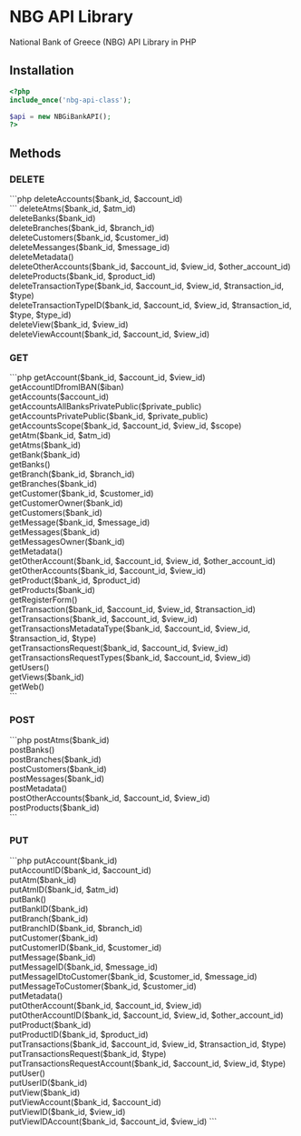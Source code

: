 # NBG API Library
National Bank of Greece (NBG) API Library in PHP
<h2>Installation</h2>

```php
<?php
include_once('nbg-api-class');

$api = new NBGiBankAPI();
?>
```
<h2>Methods</h2>
<h3>DELETE</h3>
```php
    deleteAccounts($bank_id, $account_id)<br>
```
    deleteAtms($bank_id, $atm_id)<br>
    deleteBanks($bank_id)<br>
    deleteBranches($bank_id, $branch_id)<br>
    deleteCustomers($bank_id, $customer_id)<br>
    deleteMessanges($bank_id, $message_id)<br>
    deleteMetadata()<br>
    deleteOtherAccounts($bank_id, $account_id, $view_id, $other_account_id)<br>
    deleteProducts($bank_id, $product_id)<br>
    deleteTransactionType($bank_id, $account_id, $view_id, $transaction_id, $type)<br>
    deleteTransactionTypeID($bank_id, $account_id, $view_id, $transaction_id, $type, $type_id)<br>
    deleteView($bank_id, $view_id)<br>
    deleteViewAccount($bank_id, $account_id, $view_id)<br>

<h3>GET</h3>
```php
    getAccount($bank_id, $account_id, $view_id)<br>
    getAccountIDfromIBAN($iban)<br>
    getAccounts($account_id)<br>
    getAccountsAllBanksPrivatePublic($private_public)<br>
    getAccountsPrivatePublic($bank_id, $private_public)<br>
    getAccountsScope($bank_id, $account_id, $view_id, $scope)<br>
    getAtm($bank_id, $atm_id)<br>
    getAtms($bank_id)<br>
    getBank($bank_id)<br>
    getBanks()<br>
    getBranch($bank_id, $branch_id)<br>
    getBranches($bank_id)<br>
    getCustomer($bank_id, $customer_id)<br>
    getCustomerOwner($bank_id)<br>
    getCustomers($bank_id)<br>
    getMessage($bank_id, $message_id)<br>
    getMessages($bank_id)<br>
    getMessagesOwner($bank_id)<br>
    getMetadata()<br>
    getOtherAccount($bank_id, $account_id, $view_id, $other_account_id)<br>
    getOtherAccounts($bank_id, $account_id, $view_id)<br>
    getProduct($bank_id, $product_id)<br>
    getProducts($bank_id)<br>
    getRegisterForm()<br>
    getTransaction($bank_id, $account_id, $view_id, $transaction_id)<br>
    getTransactions($bank_id, $account_id, $view_id)<br>
    getTransactionsMetadataType($bank_id, $account_id, $view_id, $transaction_id, $type)<br>
    getTransactionsRequest($bank_id, $account_id, $view_id)<br>
    getTransactionsRequestTypes($bank_id, $account_id, $view_id)<br>
    getUsers()<br>
    getViews($bank_id)<br>
    getWeb()<br>
    ```
    
<h3>POST</h3>
```php
    postAtms($bank_id)<br>
    postBanks()<br>
    postBranches($bank_id)<br>
    postCustomers($bank_id)<br>
    postMessages($bank_id)<br>
    postMetadata()<br>
    postOtherAccounts($bank_id, $account_id, $view_id)<br>
    postProducts($bank_id)<br>
    ```
    
<h3>PUT</h3>
```php
    putAccount($bank_id)<br>
    putAccountID($bank_id, $account_id)<br>
    putAtm($bank_id)<br>
    putAtmID($bank_id, $atm_id)<br>
    putBank()<br>
    putBankID($bank_id)<br>
    putBranch($bank_id)<br>
    putBranchID($bank_id, $branch_id)<br>
    putCustomer($bank_id)<br>
    putCustomerID($bank_id, $customer_id)<br>
    putMessage($bank_id)<br>
    putMessageID($bank_id, $message_id)<br>
    putMessageIDtoCustomer($bank_id, $customer_id, $message_id)<br>
    putMessageToCustomer($bank_id, $customer_id)<br>
    putMetadata()<br>
    putOtherAccount($bank_id, $account_id, $view_id)<br>
    putOtherAccountID($bank_id, $account_id, $view_id, $other_account_id)<br>
    putProduct($bank_id)<br>
    putProductID($bank_id, $product_id)<br>
    putTransactions($bank_id, $account_id, $view_id, $transaction_id, $type)<br>
    putTransactionsRequest($bank_id, $type)<br>
    putTransactionsRequestAccount($bank_id, $account_id, $view_id, $type)<br>
    putUser()<br>
    putUserID($bank_id)<br>
    putView($bank_id)<br>
    putViewAccount($bank_id, $account_id)<br>
    putViewID($bank_id, $view_id)<br>
    putViewIDAccount($bank_id, $account_id, $view_id)
```
